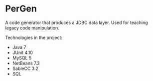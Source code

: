 PerGen
======

A code generator that produces a JDBC data layer. Used for teaching legacy code manipulation.

Technologies in the project:
* Java 7
* JUnit 4.10
* MySQL 5
* NetBeans 7.3
* SableCC 3.2
* SQL